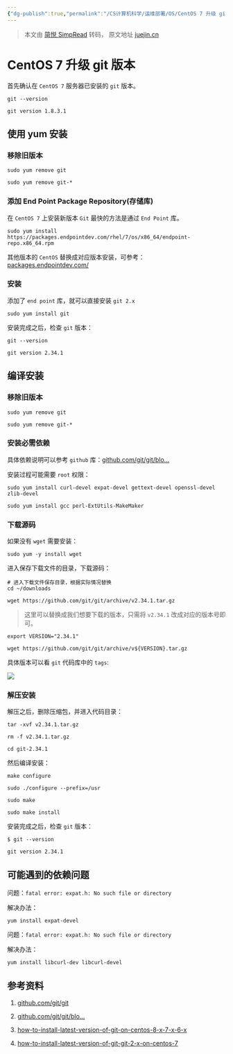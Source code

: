 ```yaml
---
{"dg-publish":true,"permalink":"/CS计算机科学/运维部署/OS/CentOS 7 升级 git 版本到 2.x/","noteIcon":"","created":"2024-04-17T15:20:03.000+08:00","updated":"2024-04-27T01:21:44.406+08:00"}
---
```


> 本文由 [简悦 SimpRead](http://ksria.com/simpread/) 转码， 原文地址 [juejin.cn](https://juejin.cn/post/7071910670056292389)

CentOS 7 升级 git 版本
==================

首先确认在 `CentOS 7` 服务器已安装的 `git` 版本。

```
git --version
```

```
git version 1.8.3.1
```

使用 yum 安装
---------

### 移除旧版本

```
sudo yum remove git

sudo yum remove git-*
```

### 添加 End Point Package Repository(存储库)

在 `CentOS 7` 上安装新版本 `Git` 最快的方法是通过 `End Point` 库。

```
sudo yum install https://packages.endpointdev.com/rhel/7/os/x86_64/endpoint-repo.x86_64.rpm
```

其他版本的 `CentOS` 替换成对应版本安装，可参考：[packages.endpointdev.com/](https://link.juejin.cn?target=https%3A%2F%2Fpackages.endpointdev.com%2F "https://packages.endpointdev.com/")

### 安装

添加了 `end point` 库，就可以直接安装 `git 2.x`

```
sudo yum install git
```

安装完成之后，检查 `git` 版本：

```
git --version
```

```
git version 2.34.1
```

编译安装
----

### 移除旧版本

```
sudo yum remove git

sudo yum remove git-*
```

### 安装必需依赖

具体依赖说明可以参考 `github` 库：[github.com/git/git/blo…](https://link.juejin.cn?target=https%3A%2F%2Fgithub.com%2Fgit%2Fgit%2Fblob%2Fmaster%2FINSTALL "https://github.com/git/git/blob/master/INSTALL")

安装过程可能需要 `root` 权限：

```
sudo yum install curl-devel expat-devel gettext-devel openssl-devel zlib-devel

sudo yum install gcc perl-ExtUtils-MakeMaker
```

### 下载源码

如果没有 `wget` 需要安装：

```
sudo yum -y install wget
```

进入保存下载文件的目录，下载源码：

```
# 进入下载文件保存目录，根据实际情况替换
cd ~/downloads

wget https://github.com/git/git/archive/v2.34.1.tar.gz
```

> 这里可以替换成我们想要下载的版本，只需将 `v2.34.1` 改成对应的版本号即可。

```
export VERSION="2.34.1"

wget https://github.com/git/git/archive/v${VERSION}.tar.gz
```

具体版本可以看 `git` 代码库中的 `tags`:

![](/img/user/Z-attach/0ca4e24ebe25483ab3c00eb2ff9d3fec~tplv-k3u1fbpfcp-zoom-in-crop-mark!1512!0!0!0.awebp.webp)

### 解压安装

解压之后，删除压缩包，并进入代码目录：

```
tar -xvf v2.34.1.tar.gz

rm -f v2.34.1.tar.gz

cd git-2.34.1
```

然后编译安装：

```
make configure

sudo ./configure --prefix=/usr

sudo make

sudo make install
```

安装完成之后，检查 `git` 版本：

```
$ git --version
```

```
git version 2.34.1
```

可能遇到的依赖问题
---------

问题：`fatal error: expat.h: No such file or directory`

解决办法：

```
yum install expat-devel
```

问题：`fatal error: expat.h: No such file or directory`

解决办法：

```
yum install libcurl-dev libcurl-devel
```

参考资料
----

1.  [github.com/git/git](https://link.juejin.cn?target=https%3A%2F%2Fgithub.com%2Fgit%2Fgit "https://github.com/git/git")
    
2.  [github.com/git/git/blo…](https://link.juejin.cn?target=https%3A%2F%2Fgithub.com%2Fgit%2Fgit%2Fblob%2Fmaster%2FINSTALL "https://github.com/git/git/blob/master/INSTALL")
    
3.  [how-to-install-latest-version-of-git-on-centos-8-x-7-x-6-x](https://link.juejin.cn?target=https%3A%2F%2Fstackoverflow.com%2Fquestions%2F21820715%2Fhow-to-install-latest-version-of-git-on-centos-8-x-7-x-6-x "https://stackoverflow.com/questions/21820715/how-to-install-latest-version-of-git-on-centos-8-x-7-x-6-x")
    
4.  [how-to-install-latest-version-of-git-git-2-x-on-centos-7](https://link.juejin.cn?target=https%3A%2F%2Fcomputingforgeeks.com%2Fhow-to-install-latest-version-of-git-git-2-x-on-centos-7%2F "https://computingforgeeks.com/how-to-install-latest-version-of-git-git-2-x-on-centos-7/")